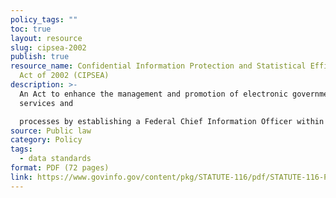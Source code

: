 ```yaml
---
policy_tags: ""
toc: true
layout: resource
slug: cipsea-2002
publish: true
resource_name: Confidential Information Protection and Statistical Efficiency
  Act of 2002 (CIPSEA)
description: >-
  An Act to enhance the management and promotion of electronic government
  services and

  processes by establishing a Federal Chief Information Officer within the Office of Management and Budget, and by establishing a broad framework of measures that require using Internet-based information technology to enhance citizen access to Government information and services, and for other purposes. Dated December 17, 2002. 
source: Public law
category: Policy
tags:
  - data standards
format: PDF (72 pages)
link: https://www.govinfo.gov/content/pkg/STATUTE-116/pdf/STATUTE-116-Pg2899.pdf
---
```

